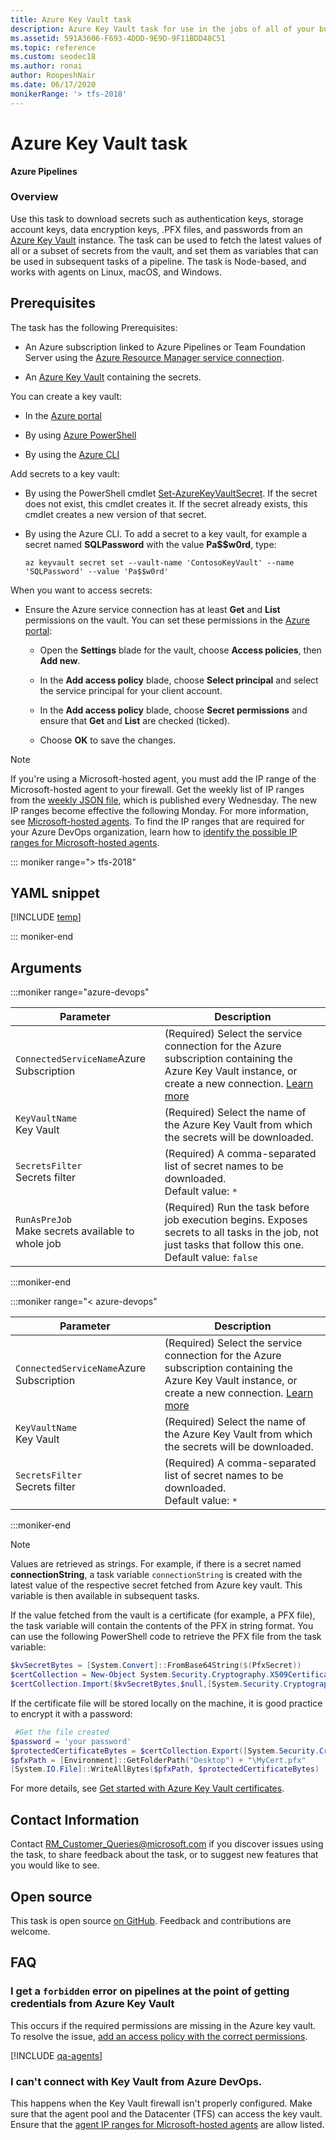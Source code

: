```yaml
---
title: Azure Key Vault task
description: Azure Key Vault task for use in the jobs of all of your build and release pipelines in Azure Pipelines and TFS
ms.assetid: 591A3606-F693-4DDD-9E9D-9F11BDD48C51
ms.topic: reference
ms.custom: seodec18
ms.author: ronai
author: RoopeshNair
ms.date: 06/17/2020
monikerRange: '> tfs-2018'
---
```


# Azure Key Vault task

**Azure Pipelines**

### Overview

Use this task to download secrets such as authentication keys, storage account keys, data encryption keys, .PFX files, and passwords
from an [Azure Key Vault](/rest/api/keyvault/about-keys--secrets-and-certificates) instance.
The task can be used to fetch the latest values of all or a subset of secrets from the vault, and set them as variables that can be used in subsequent tasks of a pipeline.
The task is Node-based, and works with agents on Linux, macOS, and Windows.

## Prerequisites

The task has the following Prerequisites:

* An Azure subscription linked to Azure Pipelines or Team Foundation Server using the [Azure Resource Manager service connection](../../library/connect-to-azure.md).

* An [Azure Key Vault](https://azure.microsoft.com/services/key-vault/) containing the secrets.

You can create a key vault:

* In the [Azure portal](https://ms.portal.azure.com/#create/Microsoft.KeyVault)

* By using [Azure PowerShell](/azure/key-vault/key-vault-get-started)

* By using the [Azure CLI](/azure/key-vault/key-vault-manage-with-cli2)

Add secrets to a key vault:

* By using the PowerShell cmdlet [Set-AzureKeyVaultSecret](/powershell/module/azurerm.keyvault/set-azurekeyvaultsecret).
  If the secret does not exist, this cmdlet creates it. If the secret already exists, this cmdlet creates a new version of that secret.

* By using the Azure CLI. To add a secret to a key vault, for example a secret named **SQLPassword** with the value **Pa$$w0rd**, type:

  ```azurecli
  az keyvault secret set --vault-name 'ContosoKeyVault' --name 'SQLPassword' --value 'Pa$$w0rd'
  ```

When you want to access secrets:

* Ensure the Azure service connection has at least **Get** and **List** permissions
  on the vault. You can set these permissions in the [Azure portal](https://portal.azure.com):

  - Open the **Settings** blade for the vault, choose **Access policies**, then **Add new**.

  - In the **Add access policy** blade, choose **Select principal** and select the service principal for your client account.

  - In the **Add access policy** blade, choose **Secret permissions** and ensure that **Get** and **List** are checked (ticked).

  - Choose **OK** to save the changes.<p />
  
> [!NOTE]
> If you're using a Microsoft-hosted agent, you must add the IP range of the Microsoft-hosted agent to your firewall. Get the weekly list of IP ranges from the [weekly JSON file](https://www.microsoft.com/download/details.aspx?id=56519), which is published every Wednesday. The new IP ranges become effective the following Monday. For more information, see [Microsoft-hosted agents](../../agents/hosted.md?tabs=yaml&view=azure-devops&preserve-view=true#networking).
> To find the IP ranges that are required for your Azure DevOps organization, learn how to [identify the possible IP ranges for Microsoft-hosted agents](../../agents/hosted.md?tabs=yaml&view=azure-devops&preserve-view=true#to-identify-the-possible-ip-ranges-for-microsoft-hosted-agents).
    
::: moniker range="> tfs-2018"

## YAML snippet

[!INCLUDE [temp](../includes/yaml/AzureKeyVaultV1.md)]

::: moniker-end

## Arguments

:::moniker range="azure-devops"

| Parameter | Description |
| --------- | ----------- |
|`ConnectedServiceName`<r/>Azure Subscription| (Required) Select the service connection for the Azure subscription containing the Azure Key Vault instance, or create a new connection. [Learn more](../../library/connect-to-azure.md) |
|`KeyVaultName`<br/>Key Vault| (Required) Select the name of the Azure Key Vault from which the secrets will be downloaded. |
|`SecretsFilter`<br/>Secrets filter| (Required) A comma-separated list of secret names to be downloaded. <br/>Default value: `*`|
|`RunAsPreJob`<br/>Make secrets available to whole job| (Required) Run the task before job execution begins. Exposes secrets to all tasks in the job, not just tasks that follow this one. <br/>Default value: `false`|

:::moniker-end

:::moniker range="< azure-devops"

| Parameter | Description |
| --------- | ----------- |
|`ConnectedServiceName`<r/>Azure Subscription| (Required) Select the service connection for the Azure subscription containing the Azure Key Vault instance, or create a new connection. [Learn more](../../library/connect-to-azure.md) |
|`KeyVaultName`<br/>Key Vault| (Required) Select the name of the Azure Key Vault from which the secrets will be downloaded. |
|`SecretsFilter`<br/>Secrets filter| (Required) A comma-separated list of secret names to be downloaded. <br/>Default value: `*`|

:::moniker-end


> [!NOTE]
> Values are retrieved as strings. For example, if there is a secret named **connectionString**,
> a task variable `connectionString` is created with the latest value of the respective secret
> fetched from Azure key vault. This variable is then available in subsequent tasks.

If the value fetched from the vault is a certificate (for example, a PFX file), the task variable
will contain the contents of the PFX in string format. You can use the following PowerShell code
to retrieve the PFX file from the task variable:
 
```powershell
$kvSecretBytes = [System.Convert]::FromBase64String($(PfxSecret))
$certCollection = New-Object System.Security.Cryptography.X509Certificates.X509Certificate2Collection
$certCollection.Import($kvSecretBytes,$null,[System.Security.Cryptography.X509Certificates.X509KeyStorageFlags]::Exportable)
```

If the certificate file will be stored locally on the machine, it is good practice
to encrypt it with a password: 

```powershell
 #Get the file created
$password = 'your password'
$protectedCertificateBytes = $certCollection.Export([System.Security.Cryptography.X509Certificates.X509ContentType]::Pkcs12, $password)
$pfxPath = [Environment]::GetFolderPath("Desktop") + "\MyCert.pfx"
[System.IO.File]::WriteAllBytes($pfxPath, $protectedCertificateBytes)
```

For more details, see [Get started with Azure Key Vault certificates](/archive/blogs/kv/get-started-with-azure-key-vault-certificates).

## Contact Information

Contact [RM\_Customer\_Queries@microsoft.com](mailto:RM_Customer_Queries@microsoft.com) if you discover issues using the task, to share feedback about the task,
or to suggest new features that you would like to see.

## Open source

This task is open source [on GitHub](https://github.com/Microsoft/azure-pipelines-tasks). Feedback and contributions are welcome.

## FAQ
<!-- BEGINSECTION class="md-qanda" -->

### I get a `forbidden` error on pipelines at the point of getting credentials from Azure Key Vault

This occurs if the required permissions are missing in the Azure key vault. To resolve the issue, [add an access policy with the correct permissions](/azure/key-vault/general/assign-access-policy-portal).

[!INCLUDE [qa-agents](../../includes/qa-agents.md)]

### I can't connect with Key Vault from Azure DevOps.

This happens when the Key Vault firewall isn't properly configured. Make sure that the agent pool and the Datacenter (TFS) can access the key vault. Ensure that the [agent IP ranges for Microsoft-hosted agents](../../agents/hosted.md#agent-ip-ranges) are allow listed.

<!-- ENDSECTION -->